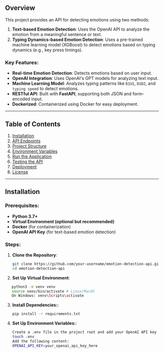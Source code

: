 ## Overview

This project provides an API for detecting emotions using two methods:

1. **Text-based Emotion Detection**: Uses the OpenAI API to analyze the emotion from a meaningful sentence or text.
2. **Typing Dynamics-based Emotion Detection**: Uses a pre-trained machine learning model (XGBoost) to detect emotions based on typing dynamics (e.g., key press timings).

### Key Features:

- **Real-time Emotion Detection**: Detects emotions based on user input.
- **OpenAI Integration**: Uses OpenAI's GPT models for analyzing text input.
- **Machine Learning Model**: Analyzes typing patterns like `D1U1`, `D1D2`, and `typing speed` to detect emotions.
- **RESTful API**: Built with **FastAPI**, supporting both JSON and form-encoded input.
- **Dockerized**: Containerized using Docker for easy deployment.

---

## Table of Contents

1. [Installation](#installation)
2. [API Endpoints](#api-endpoints)
3. [Project Structure](#project-structure)
4. [Environment Variables](#environment-variables)
5. [Run the Application](#run-the-application)
6. [Testing the API](#testing-the-api)
7. [Deployment](#deployment)
8. [License](#license)

---

## Installation

### Prerequisites:

- **Python 3.7+**
- **Virtual Environment (optional but recommended)**
- **Docker** (for containerization)
- **OpenAI API Key** (for text-based emotion detection)

### Steps:

1. **Clone the Repository**:
   ```bash
   git clone https://github.com/your-username/emotion-detection-api.git
   cd emotion-detection-api
   ```
2. **Set Up Virtual Environment**:

```bash
   python3 -m venv venv
   source venv/bin/activate # Linux/MacOS
   On Windows: venv\Scripts\activate
```

3. **Install Dependencies:**:
   ```bash
   pip install -r requirements.txt
   ```
4. **Set Up Environment Variables:**:
   ```bash
   Create a .env file in the project root and add your OpenAI API key
   touch .env
   Add the following content:
   OPENAI_API_KEY=your_openai_api_key_here
   ```
